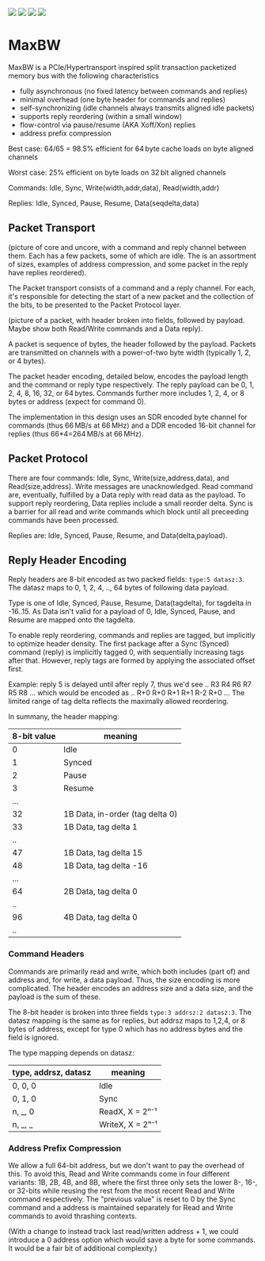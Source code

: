 ![](../../workflows/gds/badge.svg)
![](../../workflows/docs/badge.svg)
![](../../workflows/test/badge.svg)
![](../../workflows/fpga/badge.svg)

# MaxBW

MaxBW is a PCIe/Hypertransport inspired split transaction packetized
memory bus with the following characteristics

* fully asynchronous (no fixed latency between commands and replies)
* minimal overhead (one byte header for commands and replies)
* self-synchronizing (idle channels always transmits aligned idle
  packets)
* supports reply reordering (within a small window)
* flow-control via pause/resume (AKA Xoff/Xon) replies
* address prefix compression

Best case: 64/65 = 98.5% efficient for 64 byte cache loads on byte
aligned channels

Worst case: 25% efficient on byte loads on 32 bit aligned channels

Commands: Idle, Sync, Write(width,addr,data), Read(width,addr)

Replies: Idle, Synced, Pause, Resume, Data(seqdelta,data)

## Packet Transport

   (picture of core and uncore, with a command and reply channel
   between them.  Each has a few packets, some of which are idle.  The
   is an assortment of sizes, examples of address compression, and
   some packet in the reply have replies reordered).

The Packet transport consists of a command and a reply channel.  For
each, it's responsible for detecting the start of a new packet and the
collection of the bits, to be presented to the Packet Protocol layer.

   (picture of a packet, with header broken into fields, followed by
   payload.  Maybe show both Read/Write commands and a Data reply).

A packet is sequence of bytes, the header followed by the payload.
Packets are transmitted on channels with a power-of-two byte width
(typically 1, 2, or 4 bytes).

The packet header encoding, detailed below, encodes the payload length
and the command or reply type respectively.  The reply payload can be
0, 1, 2, 4, 8, 16, 32, or 64 bytes.  Commands further more includes 1,
2, 4, or 8 bytes or address (expect for command 0).

The implementation in this design uses an SDR encoded byte channel for
commands (thus 66 MB/s at 66 MHz) and a DDR encoded 16-bit channel for
replies (thus 66*4=264 MB/s at 66 MHz).

## Packet Protocol

There are four commands: Idle, Sync, Write(size,address,data), and
Read(size,address).  Write messages are unacknowledged.  Read command
are, eventually, fulfilled by a Data reply with read data as the
payload.  To support reply reordering, Data replies include a small
reorder delta.  Sync is a barrier for all read and write commands
which block until all preceeding commands have been processed.

Replies are: Idle, Synced, Pause, Resume, and Data(delta,payload).


## Reply Header Encoding

Reply headers are 8-bit encoded as two packed fields: `type:5
datasz:3`.  The datasz maps to 0, 1, 2, 4, .., 64 bytes of following
data payload.

Type is one of Idle, Synced, Pause, Resume, Data(tagdelta), for
tagdelta in -16..15.  As Data isn't valid for a payload of 0, Idle,
Synced, Pause, and Resume are mapped onto the tagdelta.

To enable reply reordering, commands and replies are tagged, but
implicitly to optimize header density.  The first package after a Sync
(Synced) command (reply) is implicitly tagged 0, with sequentially
increasing tags after that.  However, reply tags are formed by
applying the associated offset first.

Example: reply 5 is delayed until after reply 7, thus we'd see .. R3
R4 R6 R7 R5 R8 ... which would be encoded as .. R+0 R+0 R+1 R+1 R-2
R+0 ...  The limited range of tag delta reflects the maximally allowed
reordering.

In summany, the header mapping:

| 8-bit value | meaning                         |
|-------------|---------------------------------|
| 0           | Idle                            |
| 1           | Synced                          |
| 2           | Pause                           |
| 3           | Resume                          |
| ...         |                                 |
| 32          | 1B Data, in-order (tag delta 0) |
| 33          | 1B Data, tag delta 1            |
| ..          |                                 |
| 47          | 1B Data, tag delta 15           |
| 48          | 1B Data, tag delta -16          |
| ...         |                                 |
| 64          | 2B Data, tag delta 0            |
| ..          |                                 |
| 96          | 4B Data, tag delta 0            |
| ..          |                                 |


### Command Headers

Commands are primarily read and write, which both includes (part of)
and address and, for write, a data payload.  Thus, the size encoding
is more complicated.  The header encodes an address size and a data
size, and the payload is the sum of these.

The 8-bit header is broken into three fields `type:3 addrsz:2
datasz:3`.  The datasz mapping is the same as for replies, but addrsz
maps to 1,2,4, or 8 bytes of address, except for type 0 which has no
address bytes and the field is ignored.

The type mapping depends on datasz:

| type, addrsz, datasz | meaning             |
|----------------------|---------------------|
| 0, 0, 0              | Idle                |
| 0, 1, 0              | Sync                |
| n, _, 0              | ReadX, X = 2ⁿ⁻¹  |
| n, _, _              | WriteX, X = 2ⁿ⁻¹ |

### Address Prefix Compression

We allow a full 64-bit address, but we don't want to pay the overhead
of this.  To avoid this, Read and Write commands come in four
different variants: 1B, 2B, 4B, and 8B, where the first three only
sets the lower 8-, 16-, or 32-bits while reusing the rest from the
most recent Read and Write command respectively.  The "previous value"
is reset to 0 by the Sync command and a address is maintained
separately for Read and Write commands to avoid thrashing contexts.

(With a change to instead track last read/written address + 1, we
could introduce a 0 address option which would save a byte for some
commands. It would be a fair bit of additional complexity.)
